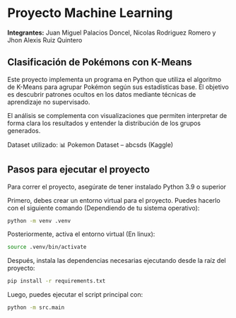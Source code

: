 # Proyecto Machine Learning

**Integrantes:** Juan Miguel Palacios Doncel, Nicolas Rodriguez Romero y Jhon Alexis Ruiz Quintero

## Clasificación de Pokémons con K-Means

Este proyecto implementa un programa en Python que utiliza el algoritmo de K-Means para agrupar Pokémon según sus estadísticas base. El objetivo es descubrir patrones ocultos en los datos mediante técnicas de aprendizaje no supervisado.

El análisis se complementa con visualizaciones que permiten interpretar de forma clara los resultados y entender la distribución de los grupos generados.

Dataset utilizado:
📊 Pokemon Dataset – abcsds (Kaggle)

## Pasos para ejecutar el proyecto

Para correr el proyecto, asegúrate de tener instalado Python 3.9 o superior

Primero, debes crear un entorno virtual para el proyecto. Puedes hacerlo con el siguiente comando (Dependiendo de tu sistema operativo):

```bash
python -m venv .venv
```

Posteriormente, activa el entorno virtual (En linux):

```bash
source .venv/bin/activate
```

Después, instala las dependencias necesarias ejecutando desde la raíz del proyecto:

```bash
pip install -r requirements.txt
```

Luego, puedes ejecutar el script principal con:

```bash
python -m src.main
```
